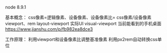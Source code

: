 node 8.9.1

基本概念：
    css像素=逻辑像素、设备像素、设备像素比= css像素/设备像素
    viewport、rem
      layout-viewport 实际UI
      visual-viewport 当前能看到的手机桌面
      https://www.jianshu.com/p/fb982ea8dce3

工作原理：
    利用viewport和设备像素比调整基准像素
    利用px2rem自动转换css单位